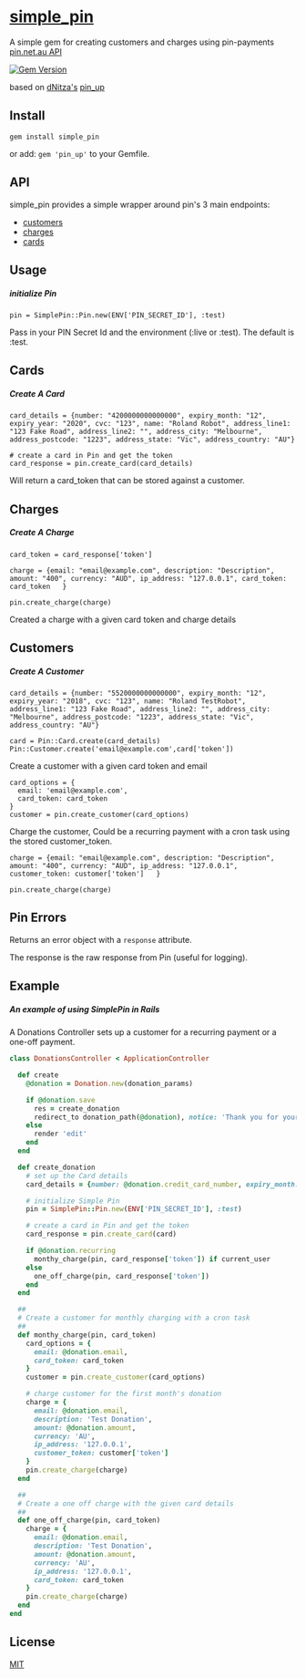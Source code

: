 # [simple_pin]()
A simple gem for creating customers and charges using pin-payments [pin.net.au API](https://pin.net.au/)

[![Gem Version](https://badge.fury.io/rb/simple_pin.svg)](https://badge.fury.io/rb/simple_pin)

based on [dNitza's](https://github.com/dNitza) [pin_up](https://github.com/dNitza/pin_up)

## Install

`gem install simple_pin`

or add: `gem 'pin_up'` to your Gemfile.

## API

simple_pin provides a simple wrapper around pin's 3 main endpoints:

- [customers](https://pin.net.au/docs/api/customers)
- [charges](https://pin.net.au/docs/api/charges)
- [cards](https://pin.net.au/docs/api/cards)

## Usage

##### initialize Pin

    pin = SimplePin::Pin.new(ENV['PIN_SECRET_ID'], :test)

Pass in your PIN Secret Id and the environment (:live or :test). The default is :test.

## Cards

##### Create A Card

    card_details = {number: "4200000000000000", expiry_month: "12", expiry_year: "2020", cvc: "123", name: "Roland Robot", address_line1: "123 Fake Road", address_line2: "", address_city: "Melbourne", address_postcode: "1223", address_state: "Vic", address_country: "AU"}

    # create a card in Pin and get the token
    card_response = pin.create_card(card_details)

Will return a card_token that can be stored against a customer.

## Charges

##### Create A Charge

    card_token = card_response['token']

    charge = {email: "email@example.com", description: "Description", amount: "400", currency: "AUD", ip_address: "127.0.0.1", card_token: card_token   }

    pin.create_charge(charge)

Created a charge with a given card token and charge details

## Customers

##### Create A Customer

    card_details = {number: "5520000000000000", expiry_month: "12", expiry_year: "2018", cvc: "123", name: "Roland TestRobot", address_line1: "123 Fake Road", address_line2: "", address_city: "Melbourne", address_postcode: "1223", address_state: "Vic", address_country: "AU"}

    card = Pin::Card.create(card_details)
    Pin::Customer.create('email@example.com',card['token'])

Create a customer with a given card token and email

    card_options = {
      email: 'email@example.com',
      card_token: card_token
    }
    customer = pin.create_customer(card_options)

Charge the customer, Could be a recurring payment with a cron task using the stored customer_token.

    charge = {email: "email@example.com", description: "Description", amount: "400", currency: "AUD", ip_address: "127.0.0.1", customer_token: customer['token']   }

    pin.create_charge(charge)

## Pin Errors

Returns an error object with a `response` attribute. 

The response is the raw response from Pin (useful for logging).

## Example

##### An example of using SimplePin in Rails 

A Donations Controller sets up a customer for a recurring payment or a one-off payment.

```rb
class DonationsController < ApplicationController

  def create
    @donation = Donation.new(donation_params)

    if @donation.save
      res = create_donation
      redirect_to donation_path(@donation), notice: 'Thank you for your donation.' if res['success']
    else
      render 'edit'
    end
  end

  def create_donation
    # set up the Card details
    card_details = {number: @donation.credit_card_number, expiry_month: @donation.expiry_month, expiry_year: @donation.expiry_year, cvc: @donation.cvc, name: @donation.user_name, address_line1: "123 Fake Road", address_line2: "", address_city: "Melbourne", address_postcode: "1223", address_state: "Vic", address_country: "AU"}

    # initialize Simple Pin
    pin = SimplePin::Pin.new(ENV['PIN_SECRET_ID'], :test)

    # create a card in Pin and get the token
    card_response = pin.create_card(card)

    if @donation.recurring
      monthy_charge(pin, card_response['token']) if current_user
    else
      one_off_charge(pin, card_response['token'])
    end
  end

  ##
  # Create a customer for monthly charging with a cron task
  ##
  def monthy_charge(pin, card_token)
    card_options = {
      email: @donation.email,
      card_token: card_token
    }
    customer = pin.create_customer(card_options)

    # charge customer for the first month's donation
    charge = {
      email: @donation.email,
      description: 'Test Donation',
      amount: @donation.amount,
      currency: 'AU',
      ip_address: '127.0.0.1',
      customer_token: customer['token']
    }
    pin.create_charge(charge)
  end

  ##
  # Create a one off charge with the given card details
  ##
  def one_off_charge(pin, card_token)
    charge = {
      email: @donation.email,
      description: 'Test Donation',
      amount: @donation.amount,
      currency: 'AU',
      ip_address: '127.0.0.1',
      card_token: card_token
    }
    pin.create_charge(charge)
  end
end
```

## License

[MIT](http://isekivacenz.mit-license.org/)
